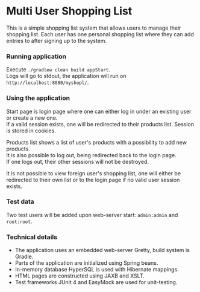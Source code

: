 # Multi User Shopping List

This is a simple shopping list system that allows users to manage their shopping list. Each user has one personal shopping list where they can add entries to after signing up to the system.

### Running application

Execute `./gradlew clean build appStart`.  
Logs will go to stdout, the application will run on `http://localhost:8080/myshopl/`.

### Using the application

Start page is login page where one can either log in under an existing user or create a new one.  
If a valid session exists, one will be redirected to their products list. Session is stored in cookies.

Products list shows a list of user's products with a possibility to add new products.  
It is also possible to log out, being redirected back to the login page.  
If one logs out, their other sessions will not be destroyed.

It is not possible to view foreign user's shopping list, one will either be redirected to their own list or to the login page if no valid user session exists.

### Test data

Two test users will be added upon web-server start: `admin:admin` and `root:root`.

### Technical details

* The application uses an embedded web-server Gretty, build system is Gradle.
* Parts of the application are initialized using Spring beans.
* In-memory database HyperSQL is used with Hibernate mappings.
* HTML pages are constructed using JAXB and XSLT.
* Test frameworks JUnit 4 and EasyMock are used for unit-testing.
